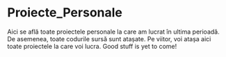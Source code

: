 # Proiecte_Personale
Aici se află toate proiectele personale la care am lucrat în ultima perioadă. De asemenea, toate codurile sursă sunt atașate.
Pe viitor, voi atașa aici toate proiectele la care voi lucra. Good stuff is yet to come!
